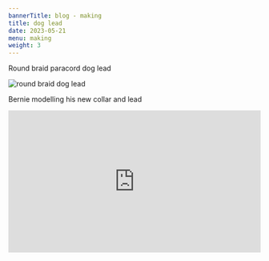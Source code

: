 ```yaml
---
bannerTitle: blog - making
title: dog lead
date: 2023-05-21
menu: making
weight: 3
---
```



Round braid paracord dog lead

![round braid dog lead](/images/stuff/dog-lead-round-braid.jpg "Benie's lead")


Bernie modelling his new collar and lead

<div style="position: relative; padding-bottom: 56.25%; height: 0; overflow: hidden;">
    <iframe src="https://www.youtube.com/embed/sSvTDZg_I-U" style="position: absolute; top: 0; left: 0; width: 100%; height: 100%; border:0;" allowfullscreen title="YouTube Video"></iframe>
</div>

